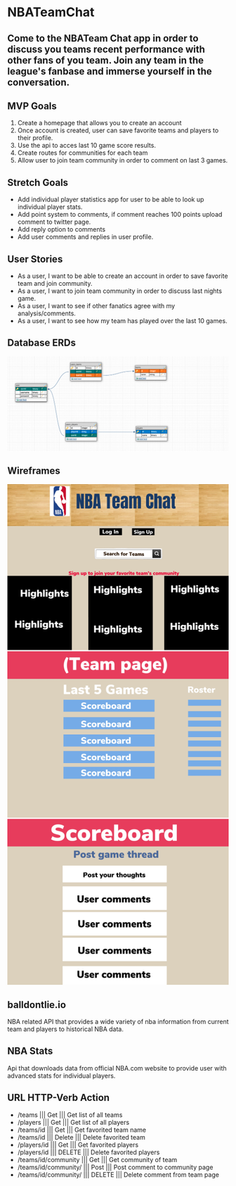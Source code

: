# NBATeamChat


## Come to the NBATeam Chat app in order to discuss you teams recent performance with other fans of you team. Join any team in the league's fanbase and immerse yourself in the conversation. 


## MVP Goals
1. Create a homepage that allows you to create an account
2. Once account is created, user can save favorite teams and players to their profile.
3. Use the api to acces last 10 game score results. 
4. Create routes for communities for each team 
5. Allow user to join team community in order to comment on last 3 games.

## Stretch Goals
* Add individual player statistics app for user to be able to look up individual player stats.
* Add point system to comments, if comment reaches 100 points upload comment to twitter page.
* Add reply option to comments
* Add user comments and replies in user profile. 

## User Stories
* As a user, I want to be able to create an account in order to save favorite team and join community. 
* As a user, I want to join team community in order to discuss last nights game. 
* As a user, I want to see if other fanatics agree with my analysis/comments.
* As a user, I want to see how my team has played over the last 10 games.

## Database ERDs
![ERD's](/images/ERD.PNG)

## Wireframes
![Homepage](/images/homepage.JPG)
![Team Page](/images/team_page.JPG)
![Postgame Chat](/images/postgame_chat.JPG)



## balldontlie.io 
NBA related API that provides a wide variety of nba information from current team and players to historical NBA data. 

## NBA Stats
Api that downloads data from official NBA.com website to provide user with advanced stats for individual players. 


## URL	                    HTTP-Verb	       Action
* /teams                |||      Get         |||       Get list of all teams
* /players              |||      Get         |||       Get list of all players
* /teams/id             |||      Get         |||       Get favorited team name
* /teams/id             |||      Delete      |||       Delete favorited team
* /players/id           |||      Get         |||       Get favorited players
* /players/id           |||      DELETE      |||       Delete favorited players
* /teams/id/community   |||      Get         |||       Get community of team
* /teams/id/community/  |||      Post        |||       Post comment to community page
* /teams/id/community/  |||      DELETE      |||       Delete comment from team page




